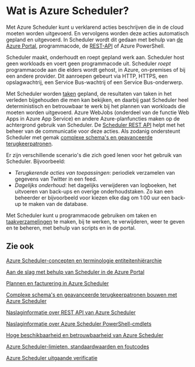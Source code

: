 <properties
 pageTitle="Wat is Azure Scheduler? | Microsoft Azure"
 description="Met Azure Scheduler kunt u verklarend acties beschrijven die in de cloud moeten worden uitgevoerd. En vervolgens worden deze acties automatisch gepland en uitgevoerd."
 services="scheduler"
 documentationCenter=".NET"
 authors="krisragh"
 manager="dwrede"
 editor=""/>
<tags
 ms.service="scheduler"
 ms.workload="infrastructure-services"
 ms.tgt_pltfrm="na"
 ms.devlang="dotnet"
 ms.topic="hero-article"
 ms.date="08/18/2016"
 ms.author="krisragh"/>

# Wat is Azure Scheduler?

Met Azure Scheduler kunt u verklarend acties beschrijven die in de cloud moeten worden uitgevoerd. En vervolgens worden deze acties automatisch gepland en uitgevoerd.  In Scheduler wordt dit gedaan met behulp van [de Azure Portal](scheduler-get-started-portal.md), programmacode, de [REST-API](https://msdn.microsoft.com/library/mt629143.aspx) of Azure PowerShell.

Scheduler maakt, onderhoudt en roept gepland werk aan.  Scheduler host geen workloads en voert geen programmacode uit. Scheduler _roept_ programmacode aan die elders wordt gehost, in Azure, on-premises of bij een andere provider. Dit aanroepen gebeurt via HTTP, HTTPS, een opslagwachtrij, een Service Bus-wachtrij of een Service Bus-onderwerp.

Met Scheduler worden [taken](scheduler-concepts-terms.md) gepland, de resultaten van taken in het verleden bijgehouden die men kan bekijken, en daarbij gaat Scheduler heel deterministisch en betrouwbaar te werk bij het plannen van workloads die moeten worden uitgevoerd. Azure WebJobs (onderdeel van de functie Web Apps in Azure App Service) en andere Azure-planfuncties maken op de achtergrond gebruik van Scheduler. De [Scheduler REST API](https://msdn.microsoft.com/library/mt629143.aspx) helpt met het beheer van de communicatie voor deze acties. Als zodanig ondersteunt Scheduler met gemak [complexe schema's en geavanceerde terugkeerpatronen](scheduler-advanced-complexity.md).

Er zijn verschillende scenario's die zich goed lenen voor het gebruik van Scheduler. Bijvoorbeeld:

+ _Terugkerende acties van toepassingen_: periodiek verzamelen van gegevens van Twitter in een feed.
+ _Dagelijks onderhoud_: het dagelijks verwijderen van logboeken, het uitvoeren van back-ups en overige onderhoudstaken. Zo kan een beheerder er bijvoorbeeld voor kiezen elke dag om 1:00 uur een back-up te maken van de database.

Met Scheduler kunt u programmacode gebruiken om taken en [taakverzamelingen](scheduler-concepts-terms.md) te maken, bij te werken, te verwijderen, weer te geven en te beheren, met behulp van scripts en in de portal.

## Zie ook

 [Azure Scheduler-concepten en terminologie entiteitenhiërarchie](scheduler-concepts-terms.md)

 [Aan de slag met behulp van Scheduler in de Azure Portal](scheduler-get-started-portal.md)

 [Plannen en facturering in Azure Scheduler](scheduler-plans-billing.md)

 [Complexe schema's en geavanceerde terugkeerpatronen bouwen met Azure Scheduler](scheduler-advanced-complexity.md)

 [Naslaginformatie over REST API van Azure Scheduler](https://msdn.microsoft.com/library/mt629143)

 [Naslaginformatie over Azure Scheduler PowerShell-cmdlets](scheduler-powershell-reference.md)

 [Hoge beschikbaarheid en betrouwbaarheid van Azure Scheduler](scheduler-high-availability-reliability.md)

 [Azure Scheduler-limieten, standaardwaarden en foutcodes](scheduler-limits-defaults-errors.md)

 [Azure Scheduler uitgaande verificatie](scheduler-outbound-authentication.md)



<!--HONumber=ago16_HO5-->


